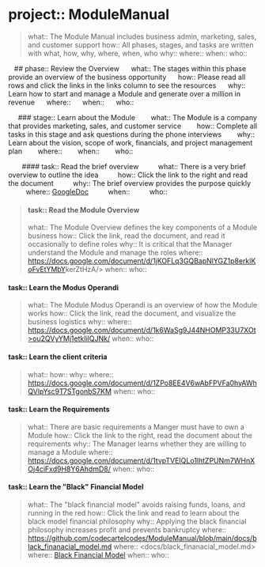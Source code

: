# project:: ModuleManual
> what:: The Module Manual includes business admin, marketing, sales, and customer support
> how:: All phases, stages, and tasks are written with what, how, why, where, when, who 
> why::
> where::
> when::
> who::

&nbsp;&nbsp; ## phase:: Review the Overview
&nbsp;&nbsp;&nbsp;&nbsp; what:: The stages within this phase provide an overview of the business opportunity
&nbsp;&nbsp;&nbsp;&nbsp; how:: Please read all rows and click the links in the links column to see the resources
&nbsp;&nbsp;&nbsp;&nbsp; why:: Learn how to start and manage a Module and generate over a million in revenue
&nbsp;&nbsp;&nbsp;&nbsp; where:: 
&nbsp;&nbsp;&nbsp;&nbsp; when::
&nbsp;&nbsp;&nbsp;&nbsp; who::

&nbsp;&nbsp;&nbsp;&nbsp; ### stage:: Learn about the Module
&nbsp;&nbsp;&nbsp;&nbsp;&nbsp;&nbsp; what:: The Module is a company that provides marketing, sales, and customer service
&nbsp;&nbsp;&nbsp;&nbsp;&nbsp;&nbsp; how:: Complete all tasks in this stage and ask questions during the phone interviews
&nbsp;&nbsp;&nbsp;&nbsp;&nbsp;&nbsp; why:: Learn about the vision, scope of work, financials, and project management plan
&nbsp;&nbsp;&nbsp;&nbsp;&nbsp;&nbsp; where:: 
&nbsp;&nbsp;&nbsp;&nbsp;&nbsp;&nbsp; when::
&nbsp;&nbsp;&nbsp;&nbsp;&nbsp;&nbsp; who::

&nbsp;&nbsp;&nbsp;&nbsp;&nbsp;&nbsp; #### task:: Read the brief overview
&nbsp;&nbsp;&nbsp;&nbsp;&nbsp;&nbsp;&nbsp;&nbsp; what:: There is a very brief overview to outline the idea 
&nbsp;&nbsp;&nbsp;&nbsp;&nbsp;&nbsp;&nbsp;&nbsp; how:: Click the link to the right and read the document
&nbsp;&nbsp;&nbsp;&nbsp;&nbsp;&nbsp;&nbsp;&nbsp; why:: The brief overview provides the purpose quickly
&nbsp;&nbsp;&nbsp;&nbsp;&nbsp;&nbsp;&nbsp;&nbsp; where:: [GoogleDoc](https://docs.google.com/document/d/1sb5Rw64CejTscp4KLafbDIZ5wuzqAtuWnEyn>IjDXRs/)
&nbsp;&nbsp;&nbsp;&nbsp;&nbsp;&nbsp;&nbsp;&nbsp; when::
&nbsp;&nbsp;&nbsp;&nbsp;&nbsp;&nbsp;&nbsp;&nbsp; who::

> #### task:: Read the Module Overview
> what:: The Module Overview defines the key components of a Module business
> how:: Click the link, read the document, and read it occasionally to define roles
> why:: It is critical that the Manager understand the Module and manage the roles
> where:: <https://docs.google.com/document/d/1jKOFLq3GQBapNlYGZ1p8erklKoFvEtYMbY>kerZtHzA/>
> when::
> who::

#### task:: Learn the Modus Operandi
> what:: The Module Modus Operandi is an overview of how the Module works
> how:: Click the link, read the document, and visualize the business logistics
> why::
> where:: https://docs.google.com/document/d/1k6WaSg9J44NHOMP33U7XOt>ou2QVyYMj1etkIilQJNk/
> when::
> who::

#### task:: Learn the client criteria
> what::
> how::
> why::
> where:: https://docs.google.com/document/d/1ZPo8EE4V6wAbFPVFa0hyAWhQVlpYsc9T7STgonbS7KM
> when::
> who::

#### task:: Learn the Requirements
> what:: There are basic requirements a Manger must have to own a Module
> how:: Click the link to the right, read the document about the requirements
> why:: The Manager learns whether they are willing to manage a Module
> where:: https://docs.google.com/document/d/1tvpTVEIQLo1lhtZPUNm7WHnXOj4ciFxd9H8Y6AhdmD8/
> when::
> who::

#### task:: Learn the "Black" Financial Model
> what:: The "black financial model" avoids raising funds, loans, and running in the red
> how:: Click the link and read to learn about the black model financial philosophy
> why:: Applying the black financial philosophy increases profit and prevents bankruptcy
> where:: https://github.com/codecartelcodes/ModuleManual/blob/main/docs/black_finanacial_model.md
> where:: <docs/black_finanacial_model.md>
> where:: [Black Financial Model](docs/black_finanacial_model.md)
> when::
> who::
